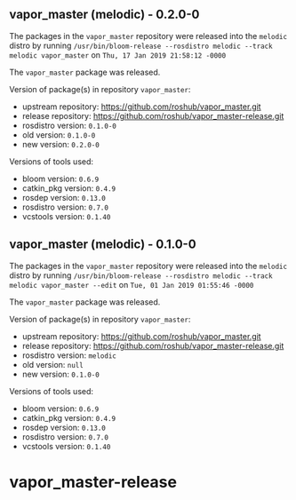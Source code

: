 ## vapor_master (melodic) - 0.2.0-0

The packages in the `vapor_master` repository were released into the `melodic` distro by running `/usr/bin/bloom-release --rosdistro melodic --track melodic vapor_master` on `Thu, 17 Jan 2019 21:58:12 -0000`

The `vapor_master` package was released.

Version of package(s) in repository `vapor_master`:

- upstream repository: https://github.com/roshub/vapor_master.git
- release repository: https://github.com/roshub/vapor_master-release.git
- rosdistro version: `0.1.0-0`
- old version: `0.1.0-0`
- new version: `0.2.0-0`

Versions of tools used:

- bloom version: `0.6.9`
- catkin_pkg version: `0.4.9`
- rosdep version: `0.13.0`
- rosdistro version: `0.7.0`
- vcstools version: `0.1.40`


## vapor_master (melodic) - 0.1.0-0

The packages in the `vapor_master` repository were released into the `melodic` distro by running `/usr/bin/bloom-release --rosdistro melodic --track melodic vapor_master --edit` on `Tue, 01 Jan 2019 01:55:46 -0000`

The `vapor_master` package was released.

Version of package(s) in repository `vapor_master`:

- upstream repository: https://github.com/roshub/vapor_master.git
- release repository: https://github.com/roshub/vapor_master-release.git
- rosdistro version: `melodic`
- old version: `null`
- new version: `0.1.0-0`

Versions of tools used:

- bloom version: `0.6.9`
- catkin_pkg version: `0.4.9`
- rosdep version: `0.13.0`
- rosdistro version: `0.7.0`
- vcstools version: `0.1.40`


# vapor_master-release
